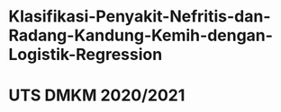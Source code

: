 # Klasifikasi-Penyakit-Nefritis-dan-Radang-Kandung-Kemih-dengan-Logistik-Regression
# UTS DMKM 2020/2021



